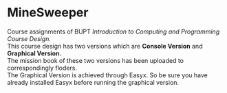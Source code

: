 # MineSweeper
Course assignments of BUPT *Introduction to Computing and Programming Course Design.*<br>
This course design has two versions which are **Console Version** and **Graphical Version.** <br>
The mission book of these two versions has been uploaded to correspondingly floders.<br>
The Graphical Version is achieved through Easyx. So be sure you have already installed Easyx before running the graphical version.<br>
